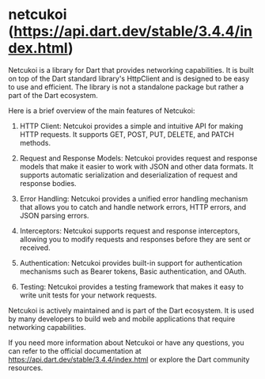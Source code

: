 # netcukoi (https://api.dart.dev/stable/3.4.4/index.html)
Netcukoi is a library for Dart that provides networking capabilities. It is built on top of the Dart standard library's HttpClient and is designed to be easy to use and efficient. The library is not a standalone package but rather a part of the Dart ecosystem.

Here is a brief overview of the main features of Netcukoi:

1. HTTP Client: Netcukoi provides a simple and intuitive API for making HTTP requests. It supports GET, POST, PUT, DELETE, and PATCH methods.

2. Request and Response Models: Netcukoi provides request and response models that make it easier to work with JSON and other data formats. It supports automatic serialization and deserialization of request and response bodies.

3. Error Handling: Netcukoi provides a unified error handling mechanism that allows you to catch and handle network errors, HTTP errors, and JSON parsing errors.

4. Interceptors: Netcukoi supports request and response interceptors, allowing you to modify requests and responses before they are sent or received.

5. Authentication: Netcukoi provides built-in support for authentication mechanisms such as Bearer tokens, Basic authentication, and OAuth.

6. Testing: Netcukoi provides a testing framework that makes it easy to write unit tests for your network requests.


Netcukoi is actively maintained and is part of the Dart ecosystem. It is used by many developers to build web and mobile applications that require networking capabilities.

If you need more information about Netcukoi or have any questions, you can refer to the official documentation at https://api.dart.dev/stable/3.4.4/index.html or explore the Dart community resources.